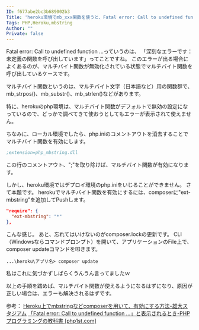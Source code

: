 ```yaml
---
ID: f677abe2bc3b689002b3
Title: 'heroku環境でmb_xxx関数を使うと、Fatal error: Call to undefined function …のエラーが表示される'
Tags: PHP,Heroku,mbstring
Author: ""
Private: false
---
```


Fatal error: Call to undefined function …っていうのは、
「深刻なエラーです：未定義の関数を呼び出しています」ってことですね。
このエラーが出る場合によくあるのが、マルチバイト関数が無効化されている状態でマルチバイト関数を呼び出しているケースです。

マルチバイト関数というのは、マルチバイト文字（日本語など）用の関数群で、mb_strpos()、mb_substr()、mb_strlen()などがあります。

特に、herokuのphp環境は、マルチバイト関数がデフォルトで無効の設定になっているので、どっかで調べてきて使おうとしてもエラーが表示されて使えません。

ちなみに、ローカル環境でしたら、php.iniのコメントアウトを消去することでマルチバイト関数を有効にします。

```php.ini
;extension=php_mbstring.dll
```

この行のコメントアウト、";"を取り除けば、マルチバイト関数が有効になります。

しかし、heroku環境ではデプロイ環境のphp.iniをいじることができません。
さて本題です。
herokuでマルチバイト関数を有効にするには、composerに"ext-mbstring"を追加してPushします。

```composer.json
"require": {
  "ext-mbstring": "*"
},
```

こんな感じ。
あと、忘れてはいけないのがcomposer.lockの更新です。
CLI（Windowsならコマンドプロンプト）を開いて、アプリケーションのFile上で、composer updateコマンドを叩きます。

```コマンドプロンプト.
...\heroku\アプリ名> composer update
```

私はこれに気づかずしばらくうんうん言ってましたｗ

以上の手順を踏めば、マルチバイト関数が使えるようになるはずになり、原因が正しい場合は、エラーも解決されるはずです。

参考：
[Heroku上でmbstringなどcomposerを用いて、有効にする方法-雄大スタジアム](http://yudai-stadium.com/blog/heroku-mbstring/)
[「Fatal error: Call to undefined function …」と表示されるとき-PHPプログラミングの教科書 [php1st.com]](https://php1st.com/419/)
